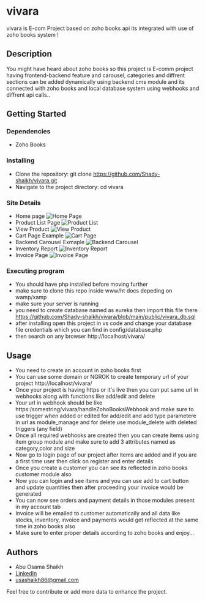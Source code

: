 # vivara

vivara is E-com Project based on zoho books api its integrated with use of zoho books system !

## Description

You might have heard about zoho books so this project is E-comm project having frontend-backend feature and carousel, categories and diffrent sections can be added dynamically using backend cms module and its connected with zoho books and local database system using webhooks and diffrent api calls..

## Getting Started

### Dependencies

* Zoho Books

### Installing
* Clone the repository: git clone https://github.com/Shady-shaikh/vivara.git
* Navigate to the project directory: cd vivara

### Site Details

* Home page
  ![Home Page](https://shady-shaikh.github.io/portfolio_usama/projects/vivara%20(1).png)
* Product List Page
  ![Product List](https://shady-shaikh.github.io/portfolio_usama/projects/vivara%20(2).png)
* View Product
  ![View Product](https://shady-shaikh.github.io/portfolio_usama/projects/vivara%20(3).png)
* Cart Page Example
  ![Cart Page](https://shady-shaikh.github.io/portfolio_usama/projects/vivara%20(4).png)
* Backend Carousel Exmaple
  ![Backend Carousel](https://shady-shaikh.github.io/portfolio_usama/projects/vivara%20(5).png)
* Inventory Report
  ![Inventory Report](https://shady-shaikh.github.io/portfolio_usama/projects/vivara%20(6).png)
* Invoice Page
  ![Invoice Page](https://shady-shaikh.github.io/portfolio_usama/projects/vivara%20(7).png)


### Executing program

* You should have php installed before moving further
* make sure to clone this repo inside www/ht docs depeding on wamp/xamp
* make sure your server is running
* you need to create database named as eureka then import this file there https://github.com/Shady-shaikh/vivara/blob/main/public/vivara_db.sql
* after installing open this project in vs code and change your database file credentials which you can find in config/database.php
* then search on any browser http://localhost/vivara/

## Usage

* You need to create an account in zoho books first 
* You can use some domain or NGROK to create temporary url of your project http://localhost/vivara/
* Once your project is having https or it's live then you can put same url in webhooks along with functions like add/edit and delete
* Your url in webhook should be like https:/somestring/vivara/handleZohoBooksWebhook and make sure to use trigger when added or edited for add/edit and add type parametere in url  as module_manage  and for delete use module_delete with deleted triggers (any field)
* Once all required webhooks are created then you can create items using item group module and make sure to add 3 attributes named as category,color and size
* Now go to login page of our project after items are added and if you are a first time user then click on register and enter details
* Once you create a customer you can see its reflected in zoho books customer module also
* Now you can login and see itsms and you can use add to cart button and update quantities then after proceeding your invoice would be generated
* You can now see orders and payment details in those modules present in my account tab
* Invoice will be emailed to customer automatically and all data like stocks, inventory, invoice and payments would get reflected at the same time in zoho books also
* Make sure to enter proper details according to zoho books and enjoy...


## Authors

* Abu Osama Shaikh
* [LinkedIn](https://www.linkedin.com/in/usama-shaikh-81294a306/)
* usashaikh86@gmail.com

Feel free to contribute or add more data to enhance the project.



